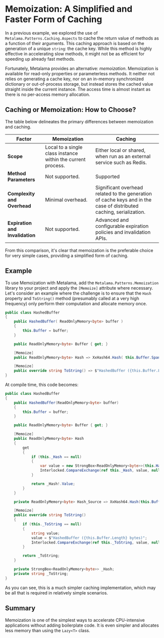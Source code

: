 # Memoization: A Simplified and Faster Form of Caching

In a previous example, we explored the use of `Metalama.Patterns.Caching.Aspects` to cache the return value of methods as a function of their arguments. This caching approach is based on the generation of a unique `string`: the cache key. While this method is highly effective in accelerating slow methods, it might not be as efficient for speeding up already fast methods.

Fortunately, Metalama provides an alternative: _memoization_. Memoization is available for read-only properties or parameterless methods. It neither not relies on generating a cache key, nor on an in-memory synchronized dictionary or out-of-process storage, but instead stores the cached value straight inside the current instance. The access time is almost instant as there is no per-access memory allocation.

## Caching or Memoization: How to Choose?

The table below delineates the primary differences between memoization and caching.

| Factor                             | Memoization                                                  | Caching                                                                                                             |
| ---------------------------------- | ------------------------------------------------------------ | ------------------------------------------------------------------------------------------------------------------- |
| <b>Scope</b>                       | Local to a single class instance within the current process. | Either local or shared, when run as an external service such as Redis.                                              |
| <b>Method Parameters</b>                       | Not supported. | Supported |
| <b>Complexity and Overhead</b>     | Minimal overhead.                                            | Significant overhead related to the generation of cache keys and in the case of distributed caching, serialization. |
| <b>Expiration and Invalidation</b> | Not supported.                               | Advanced and configurable expiration policies and invalidation APIs.                                                |

From this comparison, it's clear that memoization is the preferable choice for very simple cases, providing a simplified form of caching.

## Example

To use Memoization with Metalama, add the `Metalama.Patterns.Memoization` library to your project and apply the `[Memoize]` attribute where necessary.  Let's consider an example where the challenge is to ensure that the `Hash` property and `ToString()` method (presumably called at a very high frequency) only perform their computation and allocate memory once.

```c#
public class HashedBuffer
{
    public HashedBuffer( ReadOnlyMemory<byte> buffer )
    {
        this.Buffer = buffer;
    }

    public ReadOnlyMemory<byte> Buffer { get; }

    [Memoize]
    public ReadOnlyMemory<byte> Hash => XxHash64.Hash( this.Buffer.Span );

    [Memoize]
    public override string ToString() => $"HashedBuffer ({this.Buffer.Length} bytes)";
}
```

At compile time, this code becomes:

```c#
public class HashedBuffer
{
    public HashedBuffer(ReadOnlyMemory<byte> buffer)
    {
        this.Buffer = buffer;
    }

    public ReadOnlyMemory<byte> Buffer { get; }

    [Memoize]
    public ReadOnlyMemory<byte> Hash
    {
        get
        {
            if (this._Hash == null)
            {
                var value = new StrongBox<ReadOnlyMemory<byte>>(this.Hash_Source);
                Interlocked.CompareExchange(ref this._Hash, value, null);
            }

            return _Hash!.Value;
        }
    }

    private ReadOnlyMemory<byte> Hash_Source => XxHash64.Hash(this.Buffer.Span);

    [Memoize]
    public override string ToString()
    {
        if (this._ToString == null)
        {
            string value;
            value = $"HashedBuffer ({this.Buffer.Length} bytes)";
            Interlocked.CompareExchange(ref this._ToString, value, null);
        }

        return _ToString;
    }

    private StrongBox<ReadOnlyMemory<byte>> _Hash;
    private string _ToString;
}

```

As you can see, this is a much simpler caching implementation, which may be all that is required in relatively simple scenarios.

## Summary

Memoization is one of the simplest ways to accelerate CPU-intensive applications without adding boilerplate code. It is even simpler and allocates less memory than using the `Lazy<T>` class.
